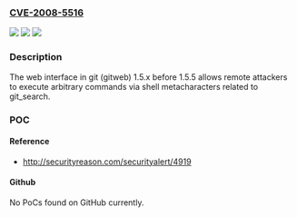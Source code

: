 ### [CVE-2008-5516](https://cve.mitre.org/cgi-bin/cvename.cgi?name=CVE-2008-5516)
![](https://img.shields.io/static/v1?label=Product&message=n%2Fa&color=blue)
![](https://img.shields.io/static/v1?label=Version&message=n%2Fa&color=blue)
![](https://img.shields.io/static/v1?label=Vulnerability&message=n%2Fa&color=brighgreen)

### Description

The web interface in git (gitweb) 1.5.x before 1.5.5 allows remote attackers to execute arbitrary commands via shell metacharacters related to git_search.

### POC

#### Reference
- http://securityreason.com/securityalert/4919

#### Github
No PoCs found on GitHub currently.

